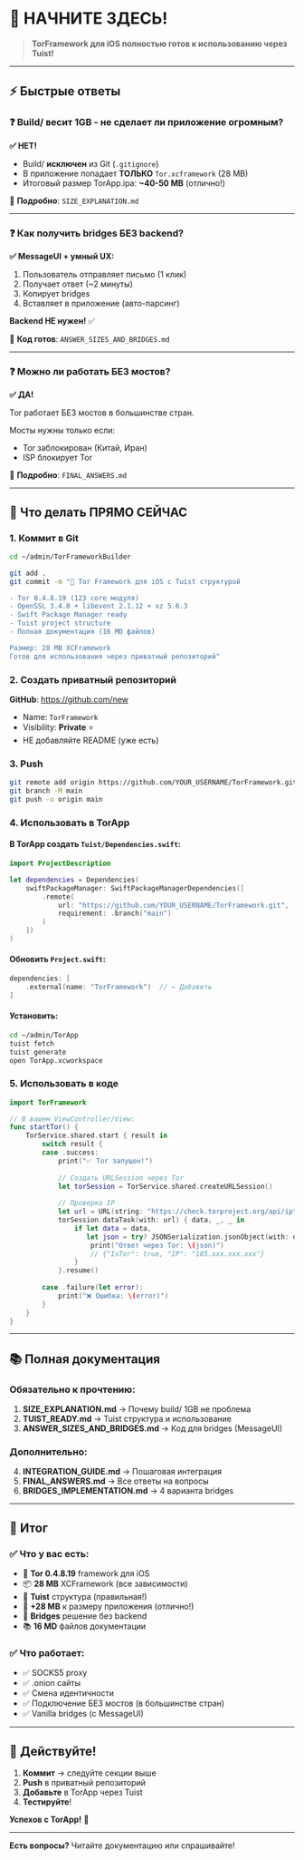 # 🚀 НАЧНИТЕ ЗДЕСЬ!

> **TorFramework для iOS полностью готов к использованию через Tuist!**

---

## ⚡ Быстрые ответы

### ❓ Build/ весит 1GB - не сделает ли приложение огромным?

**✅ НЕТ!**
- Build/ **исключен** из Git (`.gitignore`)
- В приложение попадает **ТОЛЬКО** `Tor.xcframework` (28 MB)
- Итоговый размер TorApp.ipa: **~40-50 MB** (отлично!)

📖 **Подробно**: `SIZE_EXPLANATION.md`

---

### ❓ Как получить bridges БЕЗ backend?

**✅ MessageUI + умный UX:**

1. Пользователь отправляет письмо (1 клик)
2. Получает ответ (~2 минуты)
3. Копирует bridges
4. Вставляет в приложение (авто-парсинг)

**Backend НЕ нужен!** ✅

📖 **Код готов**: `ANSWER_SIZES_AND_BRIDGES.md`

---

### ❓ Можно ли работать БЕЗ мостов?

**✅ ДА!**

Tor работает БЕЗ мостов в большинстве стран.

Мосты нужны только если:
- Tor заблокирован (Китай, Иран)
- ISP блокирует Tor

📖 **Подробно**: `FINAL_ANSWERS.md`

---

## 🎯 Что делать ПРЯМО СЕЙЧАС

### 1. Коммит в Git

```bash
cd ~/admin/TorFrameworkBuilder

git add .
git commit -m "🎉 Tor Framework для iOS с Tuist структурой

- Tor 0.4.8.19 (123 core модуля)
- OpenSSL 3.4.0 + libevent 2.1.12 + xz 5.6.3
- Swift Package Manager ready
- Tuist project structure
- Полная документация (16 MD файлов)

Размер: 28 MB XCFramework
Готов для использования через приватный репозиторий"
```

### 2. Создать приватный репозиторий

**GitHub**: https://github.com/new
- Name: `TorFramework`
- Visibility: **Private** ⭐
- НЕ добавляйте README (уже есть)

### 3. Push

```bash
git remote add origin https://github.com/YOUR_USERNAME/TorFramework.git
git branch -M main
git push -u origin main
```

### 4. Использовать в TorApp

#### В TorApp создать `Tuist/Dependencies.swift`:

```swift
import ProjectDescription

let dependencies = Dependencies(
    swiftPackageManager: SwiftPackageManagerDependencies([
        .remote(
            url: "https://github.com/YOUR_USERNAME/TorFramework.git",
            requirement: .branch("main")
        )
    ])
)
```

#### Обновить `Project.swift`:

```swift
dependencies: [
    .external(name: "TorFramework")  // ← Добавить
]
```

#### Установить:

```bash
cd ~/admin/TorApp
tuist fetch
tuist generate
open TorApp.xcworkspace
```

### 5. Использовать в коде

```swift
import TorFramework

// В вашем ViewController/View:
func startTor() {
    TorService.shared.start { result in
        switch result {
        case .success:
            print("✅ Tor запущен!")
            
            // Создать URLSession через Tor
            let torSession = TorService.shared.createURLSession()
            
            // Проверка IP
            let url = URL(string: "https://check.torproject.org/api/ip")!
            torSession.dataTask(with: url) { data, _, _ in
                if let data = data,
                   let json = try? JSONSerialization.jsonObject(with: data) as? [String: Any] {
                    print("Ответ через Tor: \(json)")
                    // {"IsTor": true, "IP": "185.xxx.xxx.xxx"}
                }
            }.resume()
            
        case .failure(let error):
            print("❌ Ошибка: \(error)")
        }
    }
}
```

---

## 📚 Полная документация

### Обязательно к прочтению:

1. **SIZE_EXPLANATION.md** → Почему build/ 1GB не проблема
2. **TUIST_READY.md** → Tuist структура и использование
3. **ANSWER_SIZES_AND_BRIDGES.md** → Код для bridges (MessageUI)

### Дополнительно:

4. **INTEGRATION_GUIDE.md** → Пошаговая интеграция
5. **FINAL_ANSWERS.md** → Все ответы на вопросы
6. **BRIDGES_IMPLEMENTATION.md** → 4 варианта bridges

---

## 🎊 Итог

### ✅ Что у вас есть:

- 🧅 **Tor 0.4.8.19** framework для iOS
- 📦 **28 MB** XCFramework (все зависимости)
- 🔧 **Tuist** структура (правильная!)
- 📱 **+28 MB** к размеру приложения (отлично!)
- 🌉 **Bridges** решение без backend
- 📚 **16 MD** файлов документации

### ✅ Что работает:

- ✅ SOCKS5 proxy
- ✅ .onion сайты
- ✅ Смена идентичности
- ✅ Подключение БЕЗ мостов (в большинстве стран)
- ✅ Vanilla bridges (с MessageUI)

---

## 🚀 Действуйте!

1. **Коммит** → следуйте секции выше
2. **Push** в приватный репозиторий
3. **Добавьте** в TorApp через Tuist
4. **Тестируйте**!

**Успехов с TorApp!** 🎉

---

**Есть вопросы?** Читайте документацию или спрашивайте!

